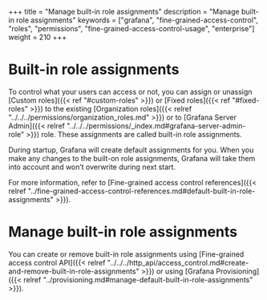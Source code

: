 +++
title = "Manage built-in role assignments"
description = "Manage built-in role assignments"
keywords = ["grafana", "fine-grained-access-control", "roles", "permissions", "fine-grained-access-control-usage", "enterprise"]
weight = 210
+++

# Built-in role assignments

To control what your users can access or not, you can assign or unassign [Custom roles]({{< ref "#custom-roles" >}}) or [Fixed roles]({{< ref "#fixed-roles" >}}) to the existing [Organization roles]({{< relref "../../../permissions/organization_roles.md" >}}) or to [Grafana Server Admin]({{< relref "../../../permissions/_index.md#grafana-server-admin-role" >}}) role.
These assignments are called built-in role assignments.

During startup, Grafana will create default assignments for you. When you make any changes to the built-on role assignments, Grafana will take them into account and won’t overwrite during next start.

For more information, refer to [Fine-grained access control references]({{< relref "../fine-grained-access-control-references.md#default-built-in-role-assignments" >}}).

# Manage built-in role assignments

You can create or remove built-in role assignments using [Fine-grained access control API]({{< relref "../../../http_api/access_control.md#create-and-remove-built-in-role-assignments" >}}) or using [Grafana Provisioning]({{< relref "../provisioning.md#manage-default-built-in-role-assignments" >}}).
